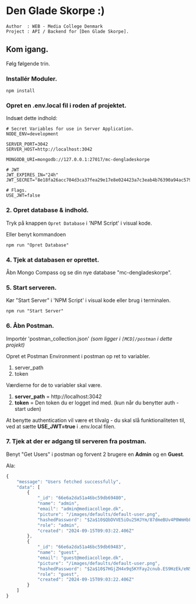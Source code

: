 # Den Glade Skorpe :)

```
Author  : WEB - Media College Denmark
Project : API / Backend for [Den Glade Skorpe].
```

## Kom igang.

Følg følgende trin.

### Installér Moduler.

```
npm install
```

### Opret en .env.local fil i roden af projektet.

Indsæt dette indhold:
```
# Secret Variables for use in Server Application.
NODE_ENV=development

SERVER_PORT=3042
SERVER_HOST=http://localhost:3042

MONGODB_URI=mongodb://127.0.0.1:27017/mc-dengladeskorpe

# JWT
JWT_EXPIRES_IN="24h"
JWT_SECRET="8e18fa26acc704d3ca37fea29e17e8e024423a7c3eab4b76390a94ac579c20f0"

# Flags.
USE_JWT=false
```

### 2. Opret database & indhold.

Tryk på knappen `Opret Database` i 'NPM Script' i visual kode.

Eller benyt kommandoen

```
npm run "Opret Database"
```

### 4. Tjek at databasen er oprettet.

Åbn Mongo Compass og se din nye database "mc-dengladeskorpe".

### 5. Start serveren.

Kør "Start Server" i 'NPM Script' i visual kode eller brug i terminalen.

```
npm run "Start Server"
```



### 6. Åbn Postman.

Importér 'postman_collection.json' *(som ligger i `[MCD]/postman` i dette projekt)*

Opret et Postman Environment i postman op ret to variabler.

1. server_path
2. token

Værdierne for de to variabler skal være.

1. **server_path** = http://localhost:3042
2. **token** = Den token du er logget ind med. (kun når du benytter auth - start uden)

At benytte authentication vil være et tilvalg - du skal slå funktionaliteten til, ved at sætte 
**USE_JWT=true** i .env.local filen.

### 7. Tjek at der er adgang til serveren fra postman.

Benyt "Get Users" i postman og forvent 2 brugere en **Admin** og en **Guest**.

Ala:

```javascript
{
    "message": "Users fetched successfully",
    "data": [
        {
            "_id": "66e6a2da51a46bc59db69480",
            "name": "admin",
            "email": "admin@mediacollege.dk",
            "picture": "/images/defaults/default-user.png",
            "hashedPassword": "$2a$10$QbDVVE5iOu25HJYm/87dmeBUv4P0WmHbF3lwhXLorVCqTgUP9Sbpi",
            "role": "admin",
            "created": "2024-09-15T09:03:22.406Z"
        },
        {
            "_id": "66e6a2da51a46bc59db69483",
            "name": "guest",
            "email": "guest@mediacollege.dk",
            "picture": "/images/defaults/default-user.png",
            "hashedPassword": "$2a$10$7HGjZH4x9q5KYFay2cnub.ES9HzEk/eNSscsiR8gNqPQ1GLU6M952",
            "role": "guest",
            "created": "2024-09-15T09:03:22.406Z"
        }
    ]
}
```



